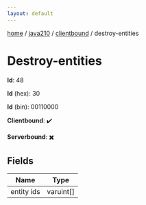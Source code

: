 ```yaml
---
layout: default
---
```


[home](/)  /  [java210](/protocol/java210)  /  [clientbound](/protocol/java210/clientbound)  /  destroy-entities

# Destroy-entities

**Id**: 48

**Id** (hex): 30

**Id** (bin): 00110000

**Clientbound**: ✔️

**Serverbound**: ✖️

## Fields

Name | Type
---|---
entity ids | varuint[]

